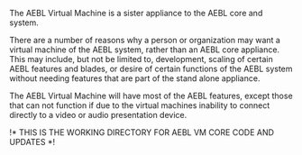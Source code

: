 The AEBL Virtual Machine is a sister appliance to the AEBL core and system.

There are a number of reasons why a person or organization may want a virtual machine of the AEBL system, rather than an AEBL core appliance.  This may include, but not be limited to, development, scaling of certain AEBL features and blades, or desire of certain functions of the AEBL system without needing features that are part of the stand alone appliance.

The AEBL Virtual Machine will have most of the AEBL features, except those that can not function if due to the virtual machines inability to connect directly to a video or audio presentation device.

!* THIS IS THE WORKING DIRECTORY FOR AEBL VM CORE CODE AND UPDATES *!
